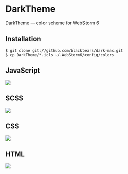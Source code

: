# DarkTheme

DarkTheme — color scheme for WebStorm 6

## Installation

```
$ git clone git://github.com/blacktears/dark-max.git
$ cp DarkTheme/*.icls ~/.WebStorm6/config/colors
```

## JavaScript

![](http://f.cl.ly/items/0X083I003b163I0Z3d3o/js.png)

## SCSS

![](http://f.cl.ly/items/3t0r2k1E1E0000270m3n/scss.png)

## CSS

![](http://f.cl.ly/items/1F0u3g0I19132W07160K/css.png)

## HTML

![](http://f.cl.ly/items/1S3K0E21120c2Q2T1q2X/html.png)


